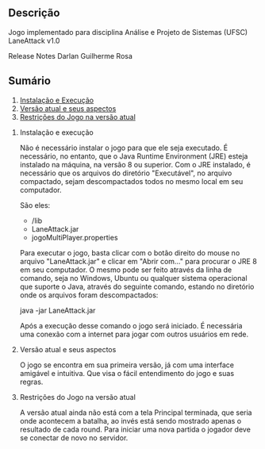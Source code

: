 ## Descrição

Jogo implementado para disciplina Análise e Projeto de Sistemas (UFSC)
LaneAttack v1.0

Release Notes
Darlan Guilherme Rosa

## Sumário

1. [Instalação e Execução](#install)
2. [Versão atual e seus aspectos](#version)
3. [Restrições do Jogo na versão atual](#att)
<div id="install">
	
1. Instalação e execução

	Não é necessário instalar o jogo para que ele seja executado.
	É necessário, no entanto, que o Java Runtime Environment (JRE) esteja instalado na máquina, na versão 8 ou superior.
	Com o JRE instalado, é necessário que os arquivos do diretório "Executável", no arquivo compactado, sejam descompactados todos no mesmo local em seu computador. 
	
	São eles:
	- /lib
	- LaneAttack.jar
	- jogoMultiPlayer.properties

	Para executar o jogo, basta clicar com o botão direito do mouse no arquivo "LaneAttack.jar" e clicar em "Abrir com..." para procurar o JRE 8 em seu computador. 
	O mesmo pode ser feito através da linha de comando, seja no Windows, Ubuntu ou qualquer sistema operacional que suporte o Java, através do seguinte comando, 
	estando no diretório onde os arquivos foram descompactados:

	java -jar LaneAttack.jar


	Após a execução desse comando o jogo será iniciado. É necessária uma conexão com a internet para jogar com outros usuários em rede.
</div>
<div id="version">
	
2. Versão atual e seus aspectos

	O jogo se encontra em sua primeira versão, já com uma interface amigável e intuitiva. Que visa o fácil entendimento do jogo e suas regras.
</div>
<div id="att">
	
3. Restrições do Jogo na versão atual

	A versão atual ainda não está com a tela Principal terminada, que seria onde acontecem a batalha, ao invés está sendo mostrado apenas o resultado de cada round.
	Para iniciar uma nova partida o jogador deve se conectar de novo no servidor.
</div>
